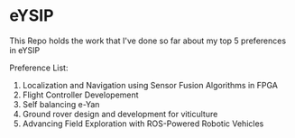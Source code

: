 # eYSIP
This Repo holds the work that I've done so far about my top 5 preferences in eYSIP

Preference List: 

1. Localization and Navigation using Sensor Fusion Algorithms in FPGA
2. Flight Controller Developement
3. Self balancing e-Yan
4. Ground rover design and development for viticulture
5. Advancing Field Exploration with ROS-Powered Robotic Vehicles

